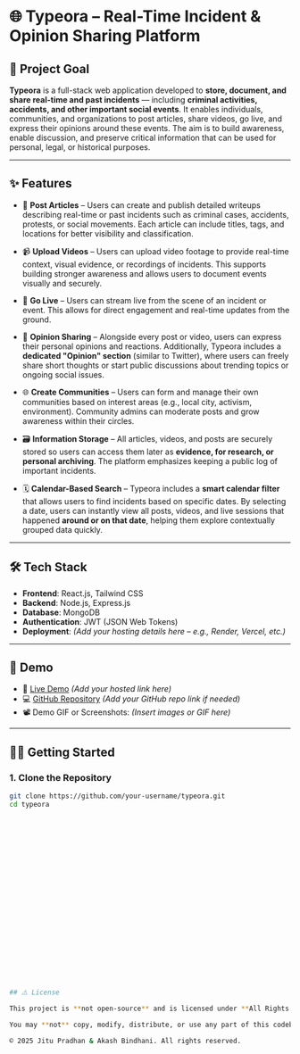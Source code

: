 
# 🌐 Typeora – Real-Time Incident & Opinion Sharing Platform

## 🏁 Project Goal

**Typeora** is a full-stack web application developed to **store, document, and share real-time and past incidents** — including **criminal activities, accidents, and other important social events**. It enables individuals, communities, and organizations to post articles, share videos, go live, and express their opinions around these events. The aim is to build awareness, enable discussion, and preserve critical information that can be used for personal, legal, or historical purposes.

---

## ✨ Features

- 📝 **Post Articles** – Users can create and publish detailed writeups describing real-time or past incidents such as criminal cases, accidents, protests, or social movements. Each article can include titles, tags, and locations for better visibility and classification.

- 📹 **Upload Videos** – Users can upload video footage to provide real-time context, visual evidence, or recordings of incidents. This supports building stronger awareness and allows users to document events visually and securely.

- 🔴 **Go Live** – Users can stream live from the scene of an incident or event. This allows for direct engagement and real-time updates from the ground.

- 💬 **Opinion Sharing** – Alongside every post or video, users can express their personal opinions and reactions. Additionally, Typeora includes a **dedicated "Opinion" section** (similar to Twitter), where users can freely share short thoughts or start public discussions about trending topics or ongoing social issues.

- 🌐 **Create Communities** – Users can form and manage their own communities based on interest areas (e.g., local city, activism, environment). Community admins can moderate posts and grow awareness within their circles.

- 🗃️ **Information Storage** – All articles, videos, and posts are securely stored so users can access them later as **evidence, for research, or personal archiving**. The platform emphasizes keeping a public log of important incidents.

- 🗓️ **Calendar-Based Search** – Typeora includes a **smart calendar filter** that allows users to find incidents based on specific dates. By selecting a date, users can instantly view all posts, videos, and live sessions that happened **around or on that date**, helping them explore contextually grouped data quickly.

---

## 🛠️ Tech Stack

- **Frontend**: React.js, Tailwind CSS  
- **Backend**: Node.js, Express.js  
- **Database**: MongoDB  
- **Authentication**: JWT (JSON Web Tokens)  
- **Deployment**: *(Add your hosting details here – e.g., Render, Vercel, etc.)*

---

## 🚀 Demo

- 🔗 [Live Demo](#) *(Add your hosted link here)*
- 💻 [GitHub Repository](#) *(Add your GitHub repo link if needed)*
- 📽️ Demo GIF or Screenshots: *(Insert images or GIF here)*

---

## 🧑‍💻 Getting Started

### 1. Clone the Repository

```bash
git clone https://github.com/your-username/typeora.git
cd typeora























## ⚠️ License

This project is **not open-source** and is licensed under **All Rights Reserved**.

You may **not** copy, modify, distribute, or use any part of this codebase without **explicit written permission** from the authors.

© 2025 Jitu Pradhan & Akash Bindhani. All rights reserved.
